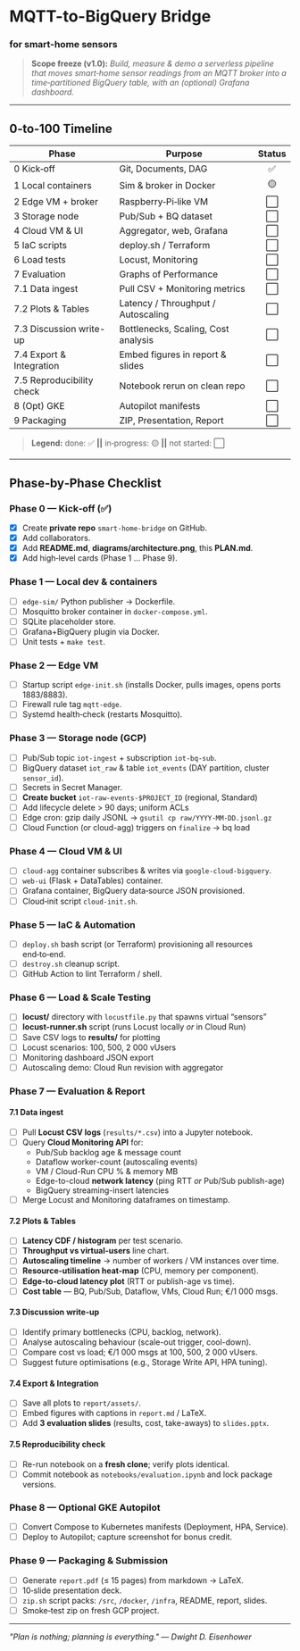 # MQTT-to-BigQuery Bridge
### for smart-home sensors

> **Scope freeze (v1.0):** *Build, measure & demo a serverless pipeline that moves smart‑home sensor readings from an MQTT broker into a time‑partitioned BigQuery table, with an (optional) Grafana dashboard.*

---
## 0‑to‑100 Timeline
| Phase                     | Purpose                             | Status |
|---------------------------|-------------------------------------|:------:|
| 0 Kick‑off                | Git, Documents, DAG                 |   ✅    |
| 1 Local containers        | Sim & broker in Docker              |   🟡    |
| 2 Edge VM + broker        | Raspberry‑Pi‑like VM                |   ⬜    |
| 3 Storage node            | Pub/Sub + BQ dataset                |   ⬜    |
| 4 Cloud VM & UI           | Aggregator, web, Grafana            |   ⬜    |
| 5 IaC scripts             | deploy.sh / Terraform               |   ⬜    |
| 6 Load tests              | Locust, Monitoring                  |   ⬜    |
| 7 Evaluation              | Graphs of Performance               |   ⬜    |
| 7.1 Data ingest           | Pull CSV + Monitoring metrics       |   ⬜    |
| 7.2 Plots & Tables        | Latency / Throughput / Autoscaling  |   ⬜    |
| 7.3 Discussion write-up   | Bottlenecks, Scaling, Cost analysis |   ⬜    |
| 7.4 Export & Integration  | Embed figures in report & slides    |   ⬜    |
| 7.5 Reproducibility check | Notebook rerun on clean repo        |   ⬜    |
| 8 (Opt) GKE               | Autopilot manifests                 |   ⬜    |
| 9 Packaging               | ZIP, Presentation, Report           |   ⬜    |

> **Legend:** done: ✅ **||** in‑progress: 🟡 **||** not started: ⬜

---
## Phase‑by‑Phase Checklist

### Phase 0 — Kick‑off (✅)
- [x] Create **private repo** `smart-home-bridge` on GitHub.
- [x] Add collaborators.
- [x] Add **README.md**, **diagrams/architecture.png**, this **PLAN.md**.
- [x] Add high‑level cards (Phase 1 … Phase 9).

### Phase 1 — Local dev & containers
- [ ] `edge-sim/` Python publisher → Dockerfile.
- [ ] Mosquitto broker container in `docker-compose.yml`.
- [ ] SQLite placeholder store.
- [ ] Grafana+BigQuery plugin via Docker.
- [ ] Unit tests + `make test`.

### Phase 2 — Edge VM
- [ ] Startup script `edge-init.sh` (installs Docker, pulls images, opens ports 1883/8883).
- [ ] Firewall rule tag `mqtt-edge`.
- [ ] Systemd health‑check (restarts Mosquitto).

### Phase 3 — Storage node (GCP)
- [ ] Pub/Sub topic `iot-ingest` + subscription `iot-bq-sub`.
- [ ] BigQuery dataset `iot_raw` & table `iot_events` (DAY partition, cluster `sensor_id`).
- [ ] Secrets in Secret Manager.
- [ ] **Create bucket** `iot-raw-events-$PROJECT_ID` (regional, Standard)
- [ ] Add lifecycle delete > 90 days; uniform ACLs
- [ ] Edge cron: gzip daily JSONL → `gsutil cp raw/YYYY-MM-DD.jsonl.gz`
- [ ] Cloud Function (or cloud-agg) triggers on `finalize` → bq load

### Phase 4 — Cloud VM & UI
- [ ] `cloud-agg` container subscribes & writes via `google-cloud-bigquery`.
- [ ] `web-ui` (Flask + DataTables) container.
- [ ] Grafana container, BigQuery data‑source JSON provisioned.
- [ ] Cloud‑init script `cloud-init.sh`.

### Phase 5 — IaC & Automation
- [ ] `deploy.sh` bash script (or Terraform) provisioning all resources end‑to‑end.
- [ ] `destroy.sh` cleanup script.
- [ ] GitHub Action to lint Terraform / shell.

### Phase 6 — Load & Scale Testing
- [ ] **locust/** directory with `locustfile.py` that spawns virtual “sensors”
- [ ] **locust-runner.sh** script (runs Locust locally *or* in Cloud Run)
- [ ] Save CSV logs to **results/** for plotting
- [ ] Locust scenarios: 100, 500, 2 000 vUsers
- [ ] Monitoring dashboard JSON export
- [ ] Autoscaling demo: Cloud Run revision with aggregator

### Phase 7 — Evaluation & Report
#### 7.1 Data ingest
- [ ] Pull **Locust CSV logs** (`results/*.csv`) into a Jupyter notebook.
- [ ] Query **Cloud Monitoring API** for:
  - Pub/Sub backlog age & message count
  - Dataflow worker-count (autoscaling events)
  - VM / Cloud-Run CPU % & memory MB
  - Edge-to-cloud **network latency** (ping RTT *or* Pub/Sub publish-age)
  - BigQuery streaming-insert latencies
- [ ] Merge Locust and Monitoring dataframes on timestamp.

#### 7.2 Plots & Tables
- [ ] **Latency CDF / histogram** per test scenario.
- [ ] **Throughput vs virtual-users** line chart.
- [ ] **Autoscaling timeline** → number of workers / VM instances over time.
- [ ] **Resource-utilisation heat-map** (CPU, memory per component).
- [ ] **Edge-to-cloud latency plot** (RTT or publish-age vs time).
- [ ] **Cost table** — BQ, Pub/Sub, Dataflow, VMs, Cloud Run; €/1 000 msgs.

#### 7.3 Discussion write-up
- [ ] Identify primary bottlenecks (CPU, backlog, network).
- [ ] Analyse autoscaling behaviour (scale-out trigger, cool-down).
- [ ] Compare cost vs load; €/1 000 msgs at 100, 500, 2 000 vUsers.
- [ ] Suggest future optimisations (e.g., Storage Write API, HPA tuning).

#### 7.4 Export & Integration
- [ ] Save all plots to `report/assets/`.
- [ ] Embed figures with captions in `report.md` / LaTeX.
- [ ] Add **3 evaluation slides** (results, cost, take-aways) to `slides.pptx`.

#### 7.5 Reproducibility check
- [ ] Re-run notebook on a **fresh clone**; verify plots identical.
- [ ] Commit notebook as `notebooks/evaluation.ipynb` and lock package versions.

### Phase 8 — Optional GKE Autopilot
- [ ] Convert Compose to Kubernetes manifests (Deployment, HPA, Service).
- [ ] Deploy to Autopilot; capture screenshot for bonus credit.

### Phase 9 — Packaging & Submission
- [ ] Generate `report.pdf` (≤ 15 pages) from markdown → LaTeX.
- [ ] 10‑slide presentation deck.
- [ ] `zip.sh` script packs: `/src`, `/docker`, `/infra`, README, report, slides.
- [ ] Smoke‑test zip on fresh GCP project.

---

*"Plan is nothing; planning is everything." — Dwight D. Eisenhower*

